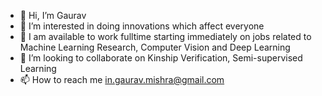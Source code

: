 - 👋 Hi, I’m Gaurav
- 👀 I’m interested in doing innovations which affect everyone
- 🌱 I am available to work fulltime starting immediately on jobs related to Machine Learning Research, Computer Vision and Deep Learning
- 💞️ I’m looking to collaborate on Kinship Verification, Semi-supervised Learning
- 📫 How to reach me in.gaurav.mishra@gmail.com

<!---
mishragauravgm/mishragauravgm is a ✨ special ✨ repository because its `README.md` (this file) appears on your GitHub profile.
You can click the Preview link to take a look at your changes.
--->
